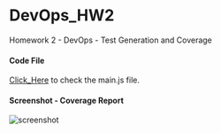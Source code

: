 # DevOps_HW2
Homework 2 - DevOps - Test Generation and Coverage
</br>
#### Code File
[Click_Here](https://github.ncsu.edu/assinsin/DevOps_HW2/blob/master/main.js) to check the main.js file.

#### Screenshot - Coverage Report
![screenshot](https://github.ncsu.edu/assinsin/DevOps_HW2/blob/master/image/Coverage_Summary_Screenshot.png)